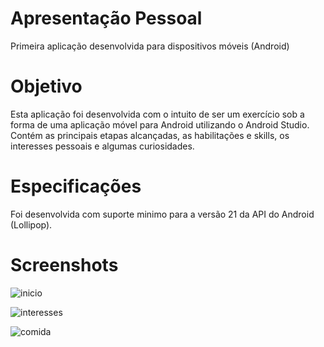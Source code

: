 # Apresentação Pessoal
Primeira aplicação desenvolvida para dispositivos móveis (Android)

# Objetivo
Esta aplicação foi desenvolvida com o intuito de ser um exercício sob a forma de uma aplicação móvel para Android utilizando o Android Studio. 
Contém as principais etapas alcançadas, as habilitações e skills, os interesses pessoais e algumas curiosidades.

# Especificações
Foi desenvolvida com suporte minimo para a versão 21 da API do Android (Lollipop).


# Screenshots
![inicio](https://imgur.com/WPa2iug.jpg)

![interesses](https://imgur.com/wCvK0Pi.jpg)

![comida](https://imgur.com/W7NNbCw.jpg)
